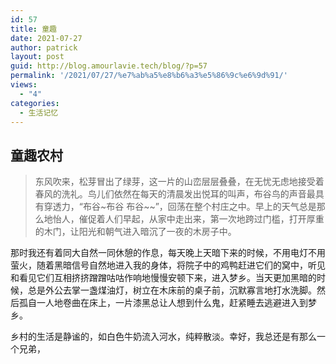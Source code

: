 ```yaml
---
id: 57
title: 童趣
date: 2021-07-27
author: patrick
layout: post
guid: http://blog.amourlavie.tech/blog/?p=57
permalink: '/2021/07/27/%e7%ab%a5%e8%b6%a3%e5%86%9c%e6%9d%91/'
views:
  - "4"
categories:
  - 生活记忆
---
```

 

## 童趣农村 

<blockquote class="wp-block-quote">
  <p>
    东风吹来，松芽冒出了绿芽，这一片的山峦层层叠叠，在无忧无虑地接受着春风的洗礼。鸟儿们依然在每天的清晨发出悦耳的叫声，布谷鸟的声音最具有穿透力，“布谷~布谷 布谷~~”，回荡在整个村庄之中。早上的天气总是那么地怡人，催促着人们早起，从家中走出来，第一次地跨过门槛，打开厚重的木门，让阳光和朝气进入暗沉了一夜的木房子中。
  </p>
</blockquote>

<p class="has-vivid-purple-color has-text-color">
  那时我还有着同大自然一同休憩的作息，每天晚上天暗下来的时候，不用电灯不用萤火，随着黑暗信号自然地进入我的身体，将院子中的鸡鸭赶进它们的窝中，听见和看见它们互相挤挤蹭蹭咕咕作响地慢慢安顿下来，进入梦乡。当天更加黑暗的时候，总是外公去掌一盏煤油灯，树立在木床前的桌子前，沉默寡言地打水洗脚。然后孤自一人地卷曲在床上，一片漆黑总让人想到什么鬼，赶紧睡去逃避进入到梦乡。
</p>

乡村的生活是静谧的，如白色牛奶流入河水，纯粹散淡。幸好，我总还是有那么一个兄弟，
